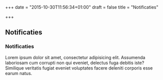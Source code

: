 +++
date = "2015-10-30T11:56:34+01:00"
draft = false
title = "Notificaties"

+++

Notificaties
------------


<div class="panel panel-default">
  <div class="panel-heading">
    <h3 class="panel-title">Notificaties</h3>
  </div>
  <div class="panel-body">
    Lorem ipsum dolor sit amet, consectetur adipisicing elit. Assumenda laboriosam cum corrupti non qui eveniet, delectus fuga debitis iste? Similique veritatis fugiat eveniet voluptates facere deleniti corporis esse earum natus.
  </div>
</div>